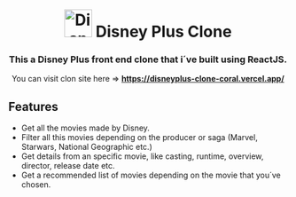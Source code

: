 <h1 align="center"> <img src="https://static-assets.bamgrid.com/product/disneyplus/images/logo.1a56f51c764022ee769c91d894d44326.svg" alt="Disney Plus" height=50 width=50 /> Disney Plus Clone</h1>
<h3 align="center">This a Disney Plus front end clone that i´ve built using ReactJS.</h3>
<p align=center>You can visit clon site here => <b><a href="https://disneyplus-clone-coral.vercel.app/" alt="Clone Disney Plus" target="_blank">https://disneyplus-clone-coral.vercel.app/</a></b></p>

<h2>Features</h2>
<ul>
  <li>Get all the movies made by Disney.</li>
  <li>Filter all this movies depending on the producer or saga (Marvel, Starwars, National Geographic etc.)</li>
  <li>Get details from an specific movie, like casting, runtime, overview, director, release date etc.</li>
  <li>Get a recommended list of movies depending on the movie that you´ve chosen.</li>
</ul>
